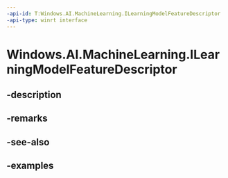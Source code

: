 ```yaml
---
-api-id: T:Windows.AI.MachineLearning.ILearningModelFeatureDescriptor
-api-type: winrt interface
---
```


<!-- Interface syntax.
public interface ILearningModelFeatureDescriptor 
-->

# Windows.AI.MachineLearning.ILearningModelFeatureDescriptor

## -description

## -remarks

## -see-also

## -examples

